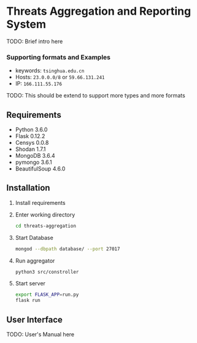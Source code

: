 # Threats Aggregation and Reporting System

TODO: Brief intro here

### Supporting formats and Examples
- keywords: `tsinghua.edu.cn`
- Hosts: `23.0.0.0/8` or `59.66.131.241`
- IP: `166.111.55.176`

TODO: This should be extend to support more types and more formats

## Requirements

- Python 3.6.0
- Flask 0.12.2
- Censys 0.0.8
- Shodan 1.7.1
- MongoDB 3.6.4
- pymongo 3.6.1
- BeautifulSoup 4.6.0

## Installation

1. Install requirements

2. Enter working directory

   ```bash
   cd threats-aggregation
   ```

3. Start Database

   ```bash
   mongod --dbpath database/ --port 27017
   ```

4. Run aggregator

   ```bash
   python3 src/constroller
   ```

5. Start server

   ```bash
   export FLASK_APP=run.py
   flask run
   ```

## User Interface

TODO: User's Manual here